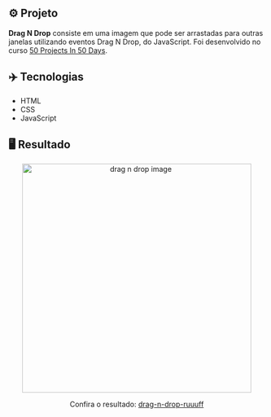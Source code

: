 ## ⚙️ Projeto
**Drag N Drop** consiste em uma imagem que pode ser arrastadas para outras janelas utilizando eventos Drag N Drop, do JavaScript. Foi desenvolvido no curso <a href="https://www.udemy.com/share/103Pv2AEcYdFxQQXUH">50 Projects In 50 Days</a>.

## ✈️ Tecnologias
- HTML
- CSS
- JavaScript

## 🖥️ Resultado
<div align="center">
  <img alt="drag n drop image" src="https://i.imgur.com/Im46gt9.png" width="450px">
  <p>Confira o resultado: <a href="https://drag-n-drop-ruuuff.netlify.app">drag-n-drop-ruuuff</a></p>
</div>